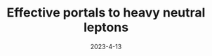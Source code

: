 ---
title: 'Effective portals to heavy neutral leptons'
pub_number: 11
authors: Enrique Fernández-Martínez, Manuel González-López, Josu Hernández-García, Matheus Hostert, Jacobo López-Pavón
collection: publication
permalink: /publication/2023-4-13-Effectiveportalstoheavyneutralleptons
date: 2023-4-13
venue: JHEP 
paperurl: 'https://arxiv.org/abs/2304.06772'
citation_notitle: 'Enrique Fernández-Martínez, Manuel González-López, Josu Hernández-García, Matheus Hostert, Jacobo López-Pavón, JHEP 09 (2023) 001'
citation: 'Effective portals to heavy neutral leptons, Enrique Fernández-Martínez, Manuel González-López, Josu Hernández-García, Matheus Hostert, Jacobo López-Pavón, JHEP 09 (2023) 001'
eprint: '2304.06772'

---